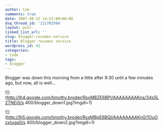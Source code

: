 ```yaml
---
author: tim
comments: true
date: 2007-08-22 14:52:00+00:00
dsq_thread_id: '121702584'
layout: post
linked_list_url: ''
slug: blogger-resumes-service
title: Blogger resumes service
wordpress_id: 42
categories:
- Code
tags:
- blogger
---
```


Blogger was down this morning from a little after 9:30 until a few minutes
ago, but now, all is well...  
  
  
![](http://lh4.google.com/timothy.broder/RsxMBZE6BPI/AAAAAAAAKns/34s5L2TNEj0/s
400/blogger_down1.jpg?imgdl=1)  
  
![](http://lh5.google.com/timothy.broder/RsxMBpE6BQI/AAAAAAAAKn0/1OuOzxtuga0/s
400/blogger_down2.jpg?imgdl=1)

